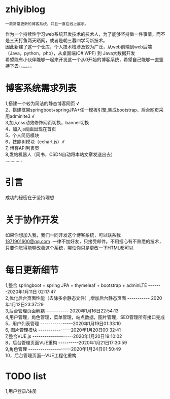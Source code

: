 # zhiyiblog
    一款常常更新的博客系统，并且一直在线上展示。
  作为一个持续性学习web系统开发技术的技术人，为了能够坚持做一件事情，而不是三天打鱼两天晒网，或者是朝三暮四学习新技术。<br>
因此新建了这一个仓库，个人技术栈涉及较为广泛，从web前端到web后端（Java，python，php），从桌面端(C# WPF) 到 Java大数据开发<br>
希望能有小伙伴能够一起来开发这一个从0开始的博客系统，希望自己能够一直坚持下去。。。。。。<br>


# 博客系统需求列表

1,搭建一个较为简洁的静态博客网页 √ <br>
2，搭建框架springboot+springJPA+任一模板引擎,集成bootstrap，后台网页采用adminlte3 √<br>
3,加入css动效修饰网页切换，banner切换<br>
4，加入js动画出现在首页<br>
5，个人简历模块<br>
6，技能树模块（echart.js）√ <br>
7, 博客API列表页<br>
8,发帖机器人（简书，CSDN自动将本站文章发送出去）<br>
.............<br>

# 引言
成功的秘密在于坚持理想<br>

# 关于协作开发
如果你想加入我，我们一同开发这个博客系统，可以联系我 1871901600@qq.com  .一律不加好友，只接受邮件。不用担心有不熟悉的技术，只要你觉得能够改善这个系统，哪怕你只是更改一下HTML都可以


# 每日更新细节
1,整合 springboot + spring JPA + thymeleaf + bootstrap + adminLTE -------2020年1月11日 02:17:47 <br>
2,优化后台页面性能（去除多余静态文件）,增加后台静态页面 ----------- 2020年1月12日23:37:29 <br>
3,后台管理页面解耦  ----------- 2020年1月16日22:54:13 <br>
4,用户管理，角色管理，菜单管理，站点数据，图片管理，SEO管理所有接口完成 <br>
5，用户列表管理  ----------------2020年1月19日01:33:10 <br>
6, 图片管理模块  ----------------2020年1月20日00:32:41 <br>
7,整合VUE.js --------------------2020年1月20日19:10:02 <br>
8，后台管理页面VUE重构 ----------2020年1月21日17:30:59 <br>
9,角色管理 ---------------------2020年1月24日01:50:49 <br>
10，后台管理页面--VUE工程化重构

# TODO list <br>
1,用户登录/注册 <br>
